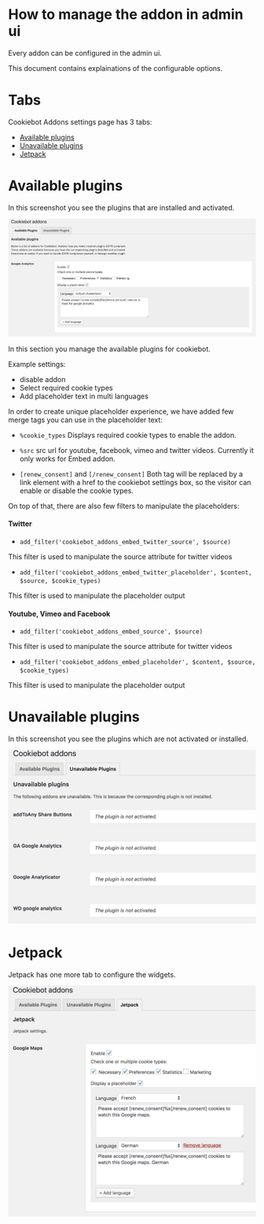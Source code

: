 # How to manage the addon in admin ui

Every addon can be configured in the admin ui.

This document contains explainations of the configurable options.

# Tabs

Cookiebot Addons settings page has 3 tabs:
- [Available plugins](#available-plugins)
- [Unavailable plugins](#unavailable-plugins)
- [Jetpack](#jetpack)

# Available plugins

In this screenshot you see the plugins that are installed and activated.

![available plugins][available-plugin]

In this section you manage the available plugins for cookiebot.

Example settings:
- disable addon
- Select required cookie types
- Add placeholder text in multi languages

In order to create unique placeholder experience, we have added few merge tags you can use in the placeholder text:
- ```%cookie_types``` 
Displays required cookie types to enable the addon.

- ```%src``` 
src url for youtube, facebook, vimeo and twitter videos. Currently it only works for Embed addon.

- ```[renew_consent]``` and ```[/renew_consent]``` 
Both tag will be replaced by a link element with a href to the cookiebot settings box, so the visitor can enable or disable the cookie types. 


On top of that, there are also few filters to manipulate the placeholders:

#### Twitter

- ```add_filter('cookiebot_addons_embed_twitter_source', $source)```   

This filter is used to manipulate the source attribute for twitter videos

- ```add_filter('cookiebot_addons_embed_twitter_placeholder', $content, $source, $cookie_types)```

This filter is used to manipulate the placeholder output

#### Youtube, Vimeo and Facebook

- ```add_filter('cookiebot_addons_embed_source', $source)```   

This filter is used to manipulate the source attribute for twitter videos

- ```add_filter('cookiebot_addons_embed_placeholder', $content, $source, $cookie_types)```

This filter is used to manipulate the placeholder output


# Unavailable plugins

In this screenshot you see the plugins which are not activated or installed.

![unavailable plugins][unavailable-plugin]

# Jetpack

Jetpack has one more tab to configure the widgets. 

![jetpack][jetpack]

[available-plugin]: assets/available-plugins.png
[unavailable-plugin]: assets/unavailable-plugins.png
[jetpack]: assets/jetpack.png